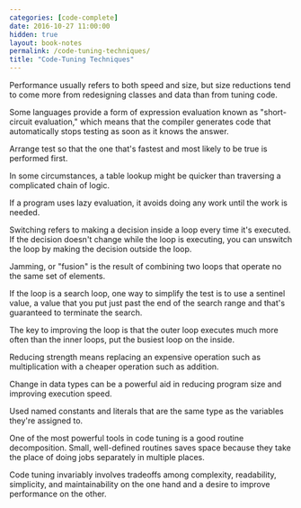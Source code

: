 ```yaml
---
categories: [code-complete]
date: 2016-10-27 11:00:00
hidden: true
layout: book-notes
permalink: /code-tuning-techniques/
title: "Code-Tuning Techniques"
---
```


Performance usually refers to both speed and size, but size reductions tend to come more from redesigning classes and data than from tuning code.

Some languages provide a form of expression evaluation known as "short-circuit evaluation," which means that the compiler generates code that automatically stops testing as soon as it knows the answer.

Arrange test so that the one that's fastest and most likely to be true is performed first.

In some circumstances, a table lookup might be quicker than traversing a complicated chain of logic.

If a program uses lazy evaluation, it avoids doing any work until the work is needed.

Switching refers to making a decision inside a loop every time it's executed. If the decision doesn't change while the loop is executing, you can unswitch the loop by making the decision outside the loop.

Jamming, or "fusion" is the result of combining two loops that operate no the same set of elements.

If the loop is a search loop, one way to simplify the test is to use a sentinel value, a value that you put just past the end of the search range and that's guaranteed to terminate the search.

The key to improving the loop is that the outer loop executes much more often than the inner loops, put the busiest loop on the inside.

Reducing strength means replacing an expensive operation such as multiplication with a cheaper operation such as addition.

Change in data types can be a powerful aid in reducing program size and improving execution speed.

Used named constants and literals that are the same type as the variables they're assigned to.

One of the most powerful tools in code tuning is a good routine decomposition. Small, well-defined routines saves space because they take the place of doing jobs separately in multiple places.

Code tuning invariably involves tradeoffs among complexity, readability, simplicity, and maintainability on the one hand and a desire to improve performance on the other.